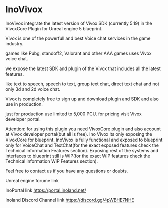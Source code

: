 # InoVivox
InoVivox integrate the latest version of Vivox SDK (currently 5.19) in the VivoxCore Plugin for Unreal engine 5 blueprint.

Vivox is one of the powerfull and best Voice chat services in the game industry.

games like Pubg, standoff2, Valorant and other AAA games uses Vivox voice chat.

we expose the latest SDK and plugin of the Vivox that includes all the latest features.

like text to speech, speech to text, group text chat, direct text chat and not only 3d and 2d voice chat.

Vivox is completely free to sign up and download plugin and SDK and also use in production.

just for production use limited to 5,000 PCU. for pricing visit Vivox developer portal.


Attention: for using this plugin you need VivoxCore plugin and also account at Vivox developer portal(but all is free). Ino Vivox its only exposing the VivoxCore for blueprint. InoVivox is fully functional and exposed to blueprint only for VoiceChat and TextChat(for the exact exposed features check the Technical information Features section). Exposing rest of the systems and interfaces to blueprint still is WIP(for the exact WIP features check the Technical information WIP Features section).

Feel free to contact us if you have any questions or doubts.

Unreal engine forume link

InoPortal link
https://portal.inoland.net/

Inoland Discord Channel link
https://discord.gg/4pWBHE7NHE
